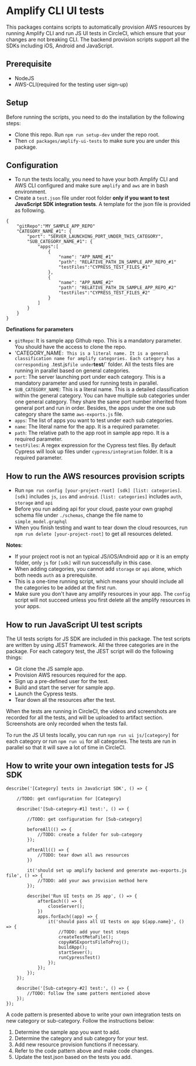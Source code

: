 # Amplify CLI UI tests

This packages contains scripts to automatically provision AWS resources by running Amplify CLI and run JS UI tests in CircleCI, which ensure that your changes are not breaking CLI. The backend provision scripts support all the SDKs including iOS, Android and JavaScript.

## Prerequisite
* NodeJS
* AWS-CLI(required for the testing user sign-up)

## Setup
Before running the scripts, you need to do the installation by the following steps:
* Clone this repo. Run `npm run setup-dev` under the repo root.
* Then `cd packages/amplify-ui-tests` to make sure you are under this package.

## Configuration

* To run the tests locally, you need to have your both Amplify CLI and AWS CLI configured and make sure `amplify` and `aws` are in bash environment.
* Create a `test.json` file under root folder **only if you want to test JavaScript SDK integration tests**. A template for the json file is provided as following.
```
{
    "gitRepo":"MY_SAMPLE_APP_REPO"
    "CATEGORY_NAME_#1": {
        "port": "SERVER_LAUNCHING_PORT_UNDER_THIS_CATEGORY",
        "SUB_CATEGORY_NAME_#1": {
            "apps":[
                {
                    "name": "APP_NAME_#1"
                    "path": "RELATIVE_PATH_IN_SAMPLE_APP_REPO_#1"
                    "testFiles":"CYPRESS_TEST_FILES_#1"
                },
                {
                    "name": "APP_NAME_#2"
                    "path": "RELATIVE_PATH_IN_SAMPLE_APP_REPO_#2"
                    "testFiles":"CYPRESS_TEST_FILES_#2"
                }
            ]
        }
    }
}
```
**Definations for parameters**
* `gitRepo`: It is sample app Github repo. This is a mandatory parameter. You should have the access to clone the repo.
* 'CATEGORY_NAME`: This is a literal name. It is a general classification name for amplify categories. Each category has a corresponding `.test.js` file under `__test__/` folder. All the tests files are running in parallel based on general categories.
* `port`: The server launching port under each category. This is a mandatory parameter and used for running tests in parallel. 
* `SUB_CATEGORY_NAME`: This is a literal name. This is a detailed classification within the general category. You can have multiple sub categories under one general category. They share the same port number inherited from general port and run in order. Besides, the apps under the one sub category share the same `aws-exports.js` file.
* `apps`: The list of apps you want to test under each sub categories.
* `name`: The literal name for the app. It is a required parameter.
* `path`: The relative path to the app root in sample app repo. It is a required parameter.
* `testFiles`: A regex expression for the Cypress test files. By default Cypress will look up files under `cypress/integration` folder. It is a required parameter.

## How to run the AWS resources provision scripts

* Run `npm run config [your-project-root] [sdk] [list: categories]`. `[sdk]` includes `js`, `ios` and `android`. `[list: categories]` includes `auth`, `storage` and `api`
* Before you run adding api for your cloud, paste your own graphql schema file under `./schemas`, change the file name to `simple_model.graphql`
* When you finish testing and want to tear down the cloud resources, run `npm run delete [your-project-root]` to get all resources deleted.

**Notes**:

* If your project root is not an typical JS/iOS/Android app or it is an empty folder, only `js` for `[sdk]` will run successfully in this case.
* When adding categories, you cannot add `storage` or `api` alone, which both needs `auth` as a prerequisite. 
* This is a one-time running script, which means your should include all the categories to be added at the first run. 
* Make sure you don't have any amplify resources in your app. The `config` script will not succeed unless you first delete all the amplify resources in your apps.

## How to run JavaScript UI test scripts
The UI tests scripts for JS SDK are included in this package. The test scripts are written by using JEST framework. All the three categories are in the package. For each category test, the JEST script will do the following things:

* Git clone the JS sample app.
* Provision AWS resources required for the app.
* Sign up a pre-defined user for the test.
* Build and start the server for sample app.
* Launch the Cypress tests.
* Tear down all the resources after the test.

When the tests are running in CircleCI, the videos and screenshots are recorded for all the tests, and will be uploaded to artifact section. Screenshots are only recorded when the tests fail.

To run the JS UI tests locally, you can run `npm run ui js/[category]` for each category or run `npm run ui` for all categories. The tests are run in parallel so that it will save a lot of time in CircleCI.

## How to write your own integation tests for JS SDK
```
describe('[Category] tests in JavaScript SDK', () => {

    //TODO: get configuration for [Category]
    
    describe('[Sub-category-#1] test:', () => {

        //TODO: get configuration for [Sub-category]

        beforeAll(() => {
            //TODO: create a folder for sub-category
        });

        afterAll(() => {
            //TODO: tear down all aws resources
        })
        
        it('should set up amplify backend and generate aws-exports.js file', () => {
            //TODO: add your aws provision method here
        });
        
        describe('Run UI tests on JS app', () => {
            afterEach(() => {
                closeServer();
            })
            apps.forEach((app) => {
                it('should pass all UI tests on app ${app.name}', () => {
                    //TODO: add your test steps
                    createTestMetaFile();
                    copyAWSExportsFileToProj();
                    buildApp();
                    startSever();
                    runCypressTest()
                });
            });
        });
    });

    describe('[Sub-category-#2] test:', () => {
        //TODO: follow the same pattern mentioned above
    });
});
```
A code pattern is presented above to write your own integration tests on new category or sub-category. Follow the instructions below:

1. Determine the sample app you want to add.
2. Determine the category and sub category for your test.
3. Add new resource provision functions if necessary.
4. Refer to the code pattern above and make code changes.
5. Update the test.json based on the tests you add.
